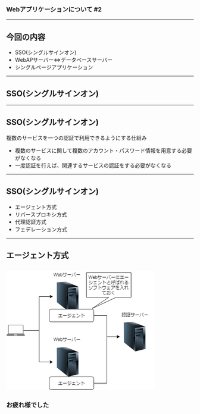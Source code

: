 ### Webアプリケーションについて #2
---
## 今回の内容
- SSO(シングルサインオン)
- WebAPサーバー⇔データベースサーバー
- シングルページアプリケーション
---
## SSO(シングルサインオン)
---
## SSO(シングルサインオン)
複数のサービスを一つの認証で利用できるようにする仕組み
 - 複数のサービスに関して複数のアカウント・パスワード情報を用意する必要がなくなる
 - 一度認証を行えば、関連するサービスの認証をする必要がなくなる
---
## SSO(シングルサインオン)
- エージェント方式
- リバースプロキシ方式
- 代理認証方式
- フェデレーション方式
---
## エージェント方式
![SSO-Agent](./images/SSO_agent.png)
---
### お疲れ様でした
